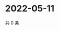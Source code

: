 # 2022-05-11

共 0 条

<!-- BEGIN WEIBO -->
<!-- 最后更新时间 Wed May 11 2022 04:18:47 GMT+0800 (China Standard Time) -->

<!-- END WEIBO -->
